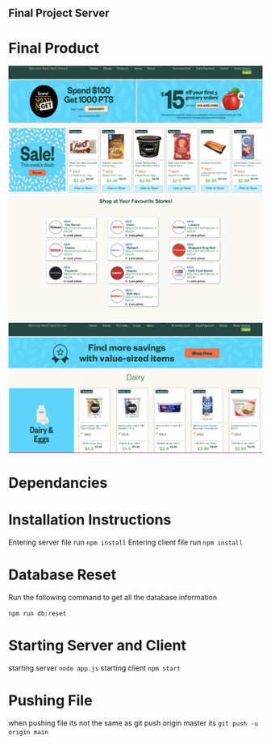 ## Final Project Server


# Final Product
!["MAIN PAGE"](https://github.com/mohamedhassan2424/Final-Project/blob/main/README%20Images/Screenshot%202022-11-11%20at%2011.59.21%20AM.png)
!["StoresList"](https://github.com/mohamedhassan2424/Final-Project/blob/main/README%20Images/Screenshot%202022-11-11%20at%2011.59.28%20AM.png)
!["ProductList"](https://github.com/mohamedhassan2424/Final-Project/blob/main/README%20Images/Screenshot%202022-11-11%20at%2011.59.39%20AM.png)


# Dependancies


# Installation Instructions

Entering server file run `npm install`
Entering client file run `npm install`

# Database Reset

Run the following command to get all the database information

`npm run db:reset`

# Starting Server and Client
starting server `node app.js`
starting client `npm start`

# Pushing File 

when pushing file its not the same as git push origin master its `git push -u origin main`